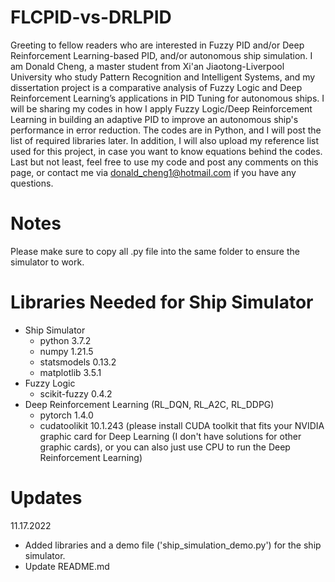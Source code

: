 # FLCPID-vs-DRLPID

Greeting to fellow readers who are interested in Fuzzy PID and/or Deep Reinforcement Learning-based PID, and/or autonomous ship simulation. I am Donald Cheng, a master student from Xi'an Jiaotong-Liverpool University who study Pattern Recognition and Intelligent Systems, and my dissertation project is a comparative analysis of Fuzzy Logic and Deep Reinforcement Learning’s applications in PID Tuning for autonomous ships. I will be sharing my codes in how I apply Fuzzy Logic/Deep Reinforcement Learning in building an adaptive PID to improve an autonomous ship's performance in error reduction. The codes are in Python, and I will post the list of required libraries later. In addition, I will also upload my reference list used for this project, in case you want to know equations behind the codes. Last but not least, feel free to use my code and post any comments on this page, or contact me via donald_cheng1@hotmail.com if you have any questions.

# Notes

Please make sure to copy all .py file into the same folder to ensure the simulator to work.

# Libraries Needed for Ship Simulator
- Ship Simulator
  - python 3.7.2
  - numpy 1.21.5
  - statsmodels 0.13.2
  - matplotlib 3.5.1
- Fuzzy Logic
  - scikit-fuzzy 0.4.2
- Deep Reinforcement Learning (RL_DQN, RL_A2C, RL_DDPG)
  - pytorch 1.4.0
  - cudatoolikit 10.1.243 (please install CUDA toolkit that fits your NVIDIA graphic card for Deep Learning (I don't have solutions for other graphic cards), or you can also just use CPU to run the Deep Reinforcement Learning)

# Updates

11.17.2022

- Added libraries and a demo file ('ship_simulation_demo.py') for the ship simulator.
- Update README.md

